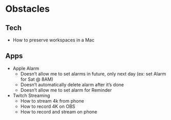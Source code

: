# Obstacles

## Tech

- How to preserve workspaces in a Mac

## Apps

- Apple Alarm
  - Doesn’t allow me to set alarms in future, only next day (ex: set Alarm for Sat @ 8AM)
  - Doesn’t automatically delete alarm after it’s done
  - Doesn’t allow me to set alarm for Reminder
- Twitch Streaming
  - How to stream 4k from phone
  - How to record 4K on OBS
  - How to record and stream on phone

